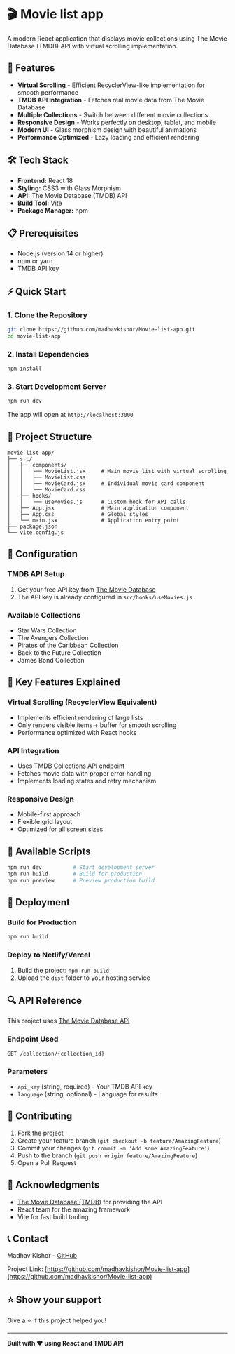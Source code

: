# 🎬 Movie list app

A modern React application that displays movie collections using The Movie Database (TMDB) API with virtual scrolling implementation.

## 🌟 Features

- **Virtual Scrolling** - Efficient RecyclerView-like implementation for smooth performance
- **TMDB API Integration** - Fetches real movie data from The Movie Database
- **Multiple Collections** - Switch between different movie collections
- **Responsive Design** - Works perfectly on desktop, tablet, and mobile
- **Modern UI** - Glass morphism design with beautiful animations
- **Performance Optimized** - Lazy loading and efficient rendering

## 🛠️ Tech Stack

- **Frontend:** React 18
- **Styling:** CSS3 with Glass Morphism
- **API:** The Movie Database (TMDB) API
- **Build Tool:** Vite
- **Package Manager:** npm

## 📋 Prerequisites

- Node.js (version 14 or higher)
- npm or yarn
- TMDB API key

## ⚡ Quick Start

### 1. Clone the Repository
```bash
git clone https://github.com/madhavkishor/Movie-list-app.git
cd movie-list-app
```

### 2. Install Dependencies
```bash
npm install
```

### 3. Start Development Server
```bash
npm run dev
```

The app will open at `http://localhost:3000`

## 🎯 Project Structure

```
movie-list-app/
├── src/
│   ├── components/
│   │   ├── MovieList.jsx     # Main movie list with virtual scrolling
│   │   ├── MovieList.css
│   │   ├── MovieCard.jsx     # Individual movie card component
│   │   └── MovieCard.css
│   ├── hooks/
│   │   └── useMovies.js      # Custom hook for API calls
│   ├── App.jsx               # Main application component
│   ├── App.css               # Global styles
│   └── main.jsx              # Application entry point
├── package.json
└── vite.config.js
```

## 🔧 Configuration

### TMDB API Setup
1. Get your free API key from [The Movie Database](https://www.themoviedb.org/settings/api)
2. The API key is already configured in `src/hooks/useMovies.js`

### Available Collections
- Star Wars Collection
- The Avengers Collection  
- Pirates of the Caribbean Collection
- Back to the Future Collection
- James Bond Collection

## 🎨 Key Features Explained

### Virtual Scrolling (RecyclerView Equivalent)
- Implements efficient rendering of large lists
- Only renders visible items + buffer for smooth scrolling
- Performance optimized with React hooks

### API Integration
- Uses TMDB Collections API endpoint
- Fetches movie data with proper error handling
- Implements loading states and retry mechanism

### Responsive Design
- Mobile-first approach
- Flexible grid layout
- Optimized for all screen sizes

## 📱 Available Scripts

```bash
npm run dev          # Start development server
npm run build        # Build for production
npm run preview      # Preview production build
```

## 🚀 Deployment

### Build for Production
```bash
npm run build
```

### Deploy to Netlify/Vercel
1. Build the project: `npm run build`
2. Upload the `dist` folder to your hosting service

## 🔍 API Reference

This project uses [The Movie Database API](https://developers.themoviedb.org/3/collections/get-collection-details)

### Endpoint Used
```
GET /collection/{collection_id}
```

### Parameters
- `api_key` (string, required) - Your TMDB API key
- `language` (string, optional) - Language for results

## 🤝 Contributing

1. Fork the project
2. Create your feature branch (`git checkout -b feature/AmazingFeature`)
3. Commit your changes (`git commit -m 'Add some AmazingFeature'`)
4. Push to the branch (`git push origin feature/AmazingFeature`)
5. Open a Pull Request

## 🙏 Acknowledgments

- [The Movie Database (TMDB)](https://www.themoviedb.org/) for providing the API
- React team for the amazing framework
- Vite for fast build tooling

## 📞 Contact

Madhav Kishor - [GitHub](https://github.com/madhavkishor)

Project Link: [https://github.com/madhavkishor/Movie-list-app](https://github.com/madhavkishor/Movie-list-app)

## ⭐ Show your support

Give a ⭐️ if this project helped you!

---

**Built with ❤️ using React and TMDB API**
